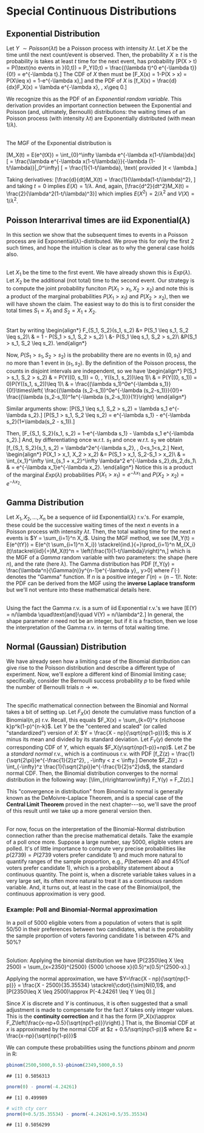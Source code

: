 # Special Continuous Distributions

## Exponential Distribution

Let $Y~\sim Poisson(\lambda t)$ be a Poisson process with intensity $\lambda t$.  Let $X$ be the time until the next count/event is observed.  Then, the probability $X \geq t$ is the probability is takes at least $t$ time for the next event, has probability
\[P(X > t) = P(\text{no events in }(0,t)) = P_Y(0;t) = \frac{(\lambda t)^0 e^{-\lambda t}}{0!} = e^{-\lambda t}.\]
The CDF of $X$ then must be
\[F_X(x) = 1-P(X > x) = P(X\leq x) = 1-e^{-\lambda x},\]
and the PDF of $X$ is
\[f_X(x) = \frac{d}{dx}F_X(x) = \lambda e^{-\lambda x}, \, x\geq 0.\]

We recognize this as the PDF of an *Exponential random variable*.  This derivation provides an important connection between the Exponential and Poisson (and, ultimately, Bernoulli) distributions: the waiting times of an Poisson process (with intensity $\lambda t$) are Exponentially distributed (with mean $1/\lambda$).<br><br>

The MGF of the Exponential distribution is 

\[M_X(t) = E(e^{tX})  = \int_{0}^\infty \lambda e^{-\lambda x(1-t/\lambda)}dx\]
\[ = \frac{\lambda e^{-\lambda x(1-t/\lambda)}}{-\lambda (1-t/\lambda)}|_0^\infty\]
\[ = \frac{1}{1-t/\lambda}, \text{ provided }t < \lambda.\]


Taking derivatives:
\[\frac{d}{dt}M_X(t) = \frac{1}{\lambda(1-t/\lambda)^2}, \]
and taking $t = 0$ implies $E(X) = 1/\lambda$.
And, again,
\[\frac{d^2}{dt^2}M_X(t) = \frac{2}{\lambda^2(1-t/\lambda)^3}\]
which implies $E(X^2) = 2/\lambda^2$ and $V(X) = 1/\lambda^2$.

## Poisson Interarrival times are iid Exponential($\lambda$)

In this section we show that the subsequent times to events in a Poisson process are iid Exponential($\lambda$)-distributed.  We prove this for only the first $2$ such times, and hope the intuition is clear as to why the general case holds also.<br><br>

Let $X_1$ be the time to the first event.  We have already shown this is $Exp(\lambda)$.  Let $X_2$ be the additional (not total) time to the second event.  Our strategy is to compute the joint probability funciton $P(X_1 >x_1, X_2 >x_2)$ and note this is a product of the marginal probabilities $P(X_1 >x_1)$ and $P(X_2 >x_2)$, then we will have shown the claim.  The easiest way to do this is to first consider the total times $S_1 = X_1$ and $S_2 = X_1 + X_2$.  <br><br>

Start by writing
\begin{align*}
F_{S_1, S_2}(s_1, s_2) &= P(S_1 \leq s_1, S_2 \leq s_2)\\
& = 1 - P(S_1 > s_1, S_2 > s_2) \\
&- P(S_1 \leq s_1, S_2 > s_2)\\
&P(S_1 > s_1, S_2 \leq s_2).
\end{align*}

Now, $P(S_1 > s_1, S_2 > s_2)$ is the probability there are no events in $(0,s_1)$ and no more than 1 event in $(s_1, s_2)$.  By the definition of the Poisson process, the counts in disjoint intervals are independent, so we have
\begin{align*}
P(S_1 > s_1, S_2 > s_2) & = P(Y((0, s_1)) = 0, \, Y((s_1, s_2))\leq 1)\\
& = P(Y((0, s_1)) = 0)P(Y((s_1, s_2))\leq 1)\\
& = \frac{(\lambda s_1)^0e^{-\lambda s_1}}{0!}\times\left\{ \frac{(\lambda (s_2-s_1))^0e^{-\lambda (s_2-s_1)}}{0!}+ \frac{(\lambda (s_2-s_1))^1e^{-\lambda (s_2-s_1)}}{1!}\right\}
\end{align*}

Similar arguments show:
\[P(S_1 \leq s_1, S_2 > s_2) = \lambda s_1 e^{-\lambda s_2}.\]
\[P(S_1 > s_1, S_2 \leq s_2) = e^{-\lambda s_1} - e^{-\lambda s_2}(1+\lambda(s_2 - s_1)).\]

Then,
\[F_{S_1, S_2}(s_1, s_2) = 1-e^{-\lambda s_1} - \lambda s_1 e^{-\lambda s_2}.\]
And, by differentiating once w.r.t. $s_1$ and once w.r.t. $s_2$ we obtain
\[f_{S_1, S_2}(s_1, s_2) = \lambda^2e^{-\lambda s_2}, \, 0<s_1<s_2.\]
Next, 
\begin{align*}
P(X_1 > x_1, X_2 > x_2) &= P(S_1 > x_1, S_2-S_1 > x_2)\\
& = \int_{x_1}^\infty \int_{s_1 + x_2}^\infty \lambda^2 e^{-\lambda s_2}\,ds_2\,ds_1\\
& = e^{-\lambda x_1}e^{-\lambda x_2}.
\end{align*}
Notice this is a product of the marginal $Exp(\lambda)$ probabilities $P(X_1 > x_1) = e^{-\lambda x_1}$ and $P(X_2 > x_2) = e^{-\lambda x_2}$.  



## Gamma Distribution
Let $X_1, X_2, \ldots, X_n$ be a sequence of iid Exponential$(\lambda)$ r.v.'s.  For example, these could be the successive waiting times of the next $n$ events in a Poisson process with intensity $\lambda t$.  Then, the total waiting time for the next $n$ events is $Y = \sum_{i=1}^n X_i$.  Using the MGF method, we see
\[M_Y(t) = E(e^{tY}) = E(e^{t \sum_{i=1}^n X_i}) \stackrel{ind.}{=}\prod_{i=1}^n M_{X_i}(t)\stackrel{iid}{=}M_X(t)^n = \left(\frac{1}{1-t/\lambda}\right)^n,\]
which is the MGF of a *Gamma* random variable with two parameters: the shape (here $n$), and the rate (here $\lambda$).  The Gamma distribution has PDF
\[f_Y(y) = \frac{\lambda^n}{\Gamma(n)}y^{n-1}e^{-\lambda y},\, y>0\]
where $\Gamma(\cdot)$ denotes the "Gamma" function.  If $n$ is a positive integer $\Gamma(n) = (n-1)!$.  Note: the PDF can be derived from the MGF using the **inverse Laplace transform** but we'll not venture into these mathematical details here. <br><br>


Using the fact the Gamma r.v. is a sum of iid Exponential r.v.'s we have
\[E(Y) = n/\lambda \quad\text{and}\quad V(Y) = n/\lambda^2.\]
In general, the shape parameter $n$ need not be an integer, but if it is a fraction, then we lose the interpretation of the Gamma r.v. in terms of total waiting time.


## Normal (Gaussian) Distribution

We have already seen how a limiting case of the Binomial distribution can give rise to the Poisson distribution and describe a different type of experiment. Now, we'll explore a different kind of Binomial limiting case; specifically, consider the Bernoulli success probability $p$ to be fixed while the number of Bernoulli trials $n\rightarrow \infty$.<br><br>

The specific mathematical connection between the Binomial and Normal takes a bit of setting up.  Let $F_X(x)$ denote the cumulative mass function of a Binomial$(n,p)$ r.v.  Recall, this equals $F_X(x) = \sum_{k=0}^x {n\choose k}p^k(1-p)^{n-k}$.  Let $Y$ be the "centered and scaled" (or called "standardized") version of $X$: $Y = \frac{X - np}{\sqrt{np(1-p)}}$; this is $X$ minus its mean and divided by its standard deviation.  Let $F_Y(y)$ denote the corresponding CDF of $Y$, which equals $F_X(y\sqrt{np(1-p)}+np)$.  Let $Z$ be a *standard normal* r.v., which is a continuous r.v. with PDF \[f_Z(z) = \frac{1}{\sqrt{2\pi}}e^{-\frac{1}{2}z^2}, \, -\infty < z < \infty.\]
Denote $F_Z(z) = \int_{-\infty}^z \frac{1}{\sqrt{2\pi}}e^{-\frac{1}{2}s^2}ds$, the standard normal CDF.  Then, the Binomial distribution converges to the normal distribution in the following way:
\[\lim_{n\rightarrow\infty} F_Y(y) = F_Z(z).\]

This "convergence in distribution" from Binomial to normal is generally known as the DeMoivre-Laplace Theorem, and is a special case of the **Central Limit Theorem** proved in the next chapter---so, we'll save the proof of this result until we take up a more general version then.
<br><br>

For now, focus on the interpretation of the Binomial-Normal distribution connection rather than the precise mathematical details.  Take the example of a poll once more.  Suppose a large number, say $5000$, eligible voters are polled.  It's of little importance to compute very precise probabilities like $p(2739) = P(\text{2739 voters prefer candidate 1})$ and much more natural to quantify ranges of the sample proportion, e.g., $P(\text{between 40 and 45\% of voters prefer candidate 1})$, which is a probability statement about a continuous quantity.  The point is, when a discrete variable takes values in a very large set, its often more natural to treat it as a continuous random variable.  And, it turns out, at least in the case of the Binomial/poll, the continuous approximation is very good.

### Example: Poll and Binomial-Normal approximation

In a poll of $5000$ eligible voters from a population of voters that is split 50/50 in their preferences between two candidates, what is the probability the sample proportion of voters favoring candidate 1 is between $47\%$ and $50\%$?<br><br>

Solution:
Applying the binomial distribution we have
\[P(2350\leq X \leq 2500) = \sum_{x=2350}^{2500} {5000 \choose x}(0.5)^x(0.5)^{2500-x}.\]

Applying the normal approximation, we have $Y=\frac{X - np}{\sqrt{np(1-p)}} = \frac{X - 2500}{35.35534} \stackrel{\cdot}{\sim}N(0,1)$, and
\[P(2350\leq X \leq 2500)\approx P(-4.24261 \leq Y \leq 0).\]

Since $X$ is discrete and $Y$ is continuous, it is often suggested that a small adjustment is made to compensate for the fact $X$ takes only integer values.  This is the **continuity correction** and it has the form
\[P_X(x)\approx F_Z\left(\frac{x-np+0.5}{\sqrt{np(1-p)}}\right).\]
That is, the Binomial CDF at $x$ is approximated by the normal CDF at $z + 0.5/\sqrt{np(1-p)}$ where $z = \frac{x-np}{\sqrt{np(1-p)}}$





We can compute these probabilities using the functions $pbinom$ and $pnorm$ in R:

```r
pbinom(2500,5000,0.5)-pbinom(2349,5000,0.5)
```

```
## [1] 0.5056313
```

```r
pnorm(0) - pnorm(-4.24261)
```

```
## [1] 0.499989
```

```r
# with cty corr
pnorm(0+0.5/35.35534) - pnorm(-4.24261+0.5/35.35534)
```

```
## [1] 0.5056299
```



























